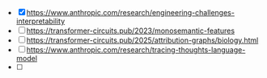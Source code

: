 - [x] https://www.anthropic.com/research/engineering-challenges-interpretability
- [ ] https://transformer-circuits.pub/2023/monosemantic-features
- [ ] https://transformer-circuits.pub/2025/attribution-graphs/biology.html
- [ ] https://www.anthropic.com/research/tracing-thoughts-language-model
- [ ] 